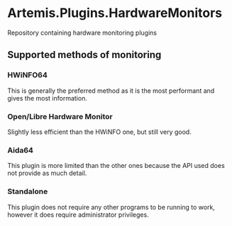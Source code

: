# Artemis.Plugins.HardwareMonitors
Repository containing hardware monitoring plugins

## Supported methods of monitoring

### HWiNFO64
This is generally the preferred method as it is the most performant and gives the most information.

### Open/Libre Hardware Monitor 
Slightly less efficient than the HWiNFO one, but still very good.

### Aida64 
This plugin is more limited than the other ones because the API used does not provide as much detail. 

### Standalone 
This plugin does not require any other programs to be running to work, however it does require administrator privileges.
